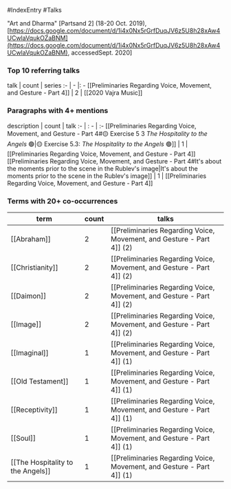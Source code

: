 #IndexEntry #Talks

"Art and Dharma" [Partsand 2] (18-20 Oct. 2019), [https://docs.google.com/document/d/1i4x0Nx5rGrfDuqJV6z5U8h28xAw4UCwlaVqukOZaBNM](https://docs.google.com/document/d/1i4x0Nx5rGrfDuqJV6z5U8h28xAw4UCwlaVqukOZaBNM), accessedSept. 2020]

### Top 10 referring talks
talk | count | series
:- | - |: -
[[Preliminaries Regarding Voice, Movement, and Gesture - Part 4]] | 2 | [[2020 Vajra Music]]

### Paragraphs with 4+ mentions
description | count | talk
:- | : - | :-
[[Preliminaries Regarding Voice, Movement, and Gesture - Part 4#🟡 Exercise 5 3 _The Hospitality to the Angels_ 🟢\|🟡 Exercise 5.3: _The Hospitality to the Angels_ 🟢]] | 1 | [[Preliminaries Regarding Voice, Movement, and Gesture - Part 4]]
[[Preliminaries Regarding Voice, Movement, and Gesture - Part 4#It's about the moments prior to the scene in the Rublev's image\|It's about the moments prior to the scene in the Rublev's image]] | 1 | [[Preliminaries Regarding Voice, Movement, and Gesture - Part 4]]

### Terms with 20+ co-occurrences
term | count | talks
-|-|-
[[Abraham]] | 2 | <span class="counts">[[Preliminaries Regarding Voice, Movement, and Gesture - Part 4]] (2)</span> 
[[Christianity]] | 2 | <span class="counts">[[Preliminaries Regarding Voice, Movement, and Gesture - Part 4]] (2)</span> 
[[Daimon]] | 2 | <span class="counts">[[Preliminaries Regarding Voice, Movement, and Gesture - Part 4]] (2)</span> 
[[Image]] | 2 | <span class="counts">[[Preliminaries Regarding Voice, Movement, and Gesture - Part 4]] (2)</span> 
[[Imaginal]] | 1 | <span class="counts">[[Preliminaries Regarding Voice, Movement, and Gesture - Part 4]] (1)</span> 
[[Old Testament]] | 1 | <span class="counts">[[Preliminaries Regarding Voice, Movement, and Gesture - Part 4]] (1)</span> 
[[Receptivity]] | 1 | <span class="counts">[[Preliminaries Regarding Voice, Movement, and Gesture - Part 4]] (1)</span> 
[[Soul]] | 1 | <span class="counts">[[Preliminaries Regarding Voice, Movement, and Gesture - Part 4]] (1)</span> 
[[The Hospitality to the Angels]] | 1 | <span class="counts">[[Preliminaries Regarding Voice, Movement, and Gesture - Part 4]] (1)</span> 

